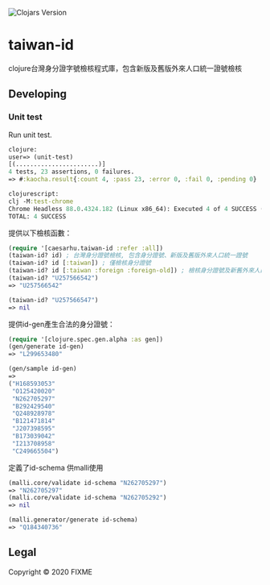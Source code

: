 ![Clojars Version](https://img.shields.io/clojars/v/caesarhu/taiwan-id)

# taiwan-id

clojure台灣身分證字號檢核程式庫，包含新版及舊版外來人口統一證號檢核

## Developing

### Unit test

Run unit test.

```clojure
clojure:
user=> (unit-test)
[(.......................)]
4 tests, 23 assertions, 0 failures.
=> #:kaocha.result{:count 4, :pass 23, :error 0, :fail 0, :pending 0}

clojurescript:
clj -M:test-chrome
Chrome Headless 88.0.4324.182 (Linux x86_64): Executed 4 of 4 SUCCESS (0.172 secs / 0.144 secs)
TOTAL: 4 SUCCESS
```

提供以下檢核函數：

```clojure
(require '[caesarhu.taiwan-id :refer :all])
(taiwan-id? id) ; 台灣身分證號檢核, 包含身分證號、新版及舊版外來人口統一證號
(taiwan-id? id [:taiwan]) ; 僅檢核身分證號
(taiwan-id? id [:taiwan :foreign :foreign-old]) ; 檢核身分證號及新舊外來人口統一證號
(taiwan-id? "U257566542")
=> "U257566542"

(taiwan-id? "U257566547")
=> nil
```

提供id-gen產生合法的身分證號：

```clojure
(require '[clojure.spec.gen.alpha :as gen])
(gen/generate id-gen)
=> "L299653480"

(gen/sample id-gen)
=>
("H168593053"
 "O125420020"
 "N262705297"
 "B292429540"
 "Q248928978"
 "B121471814"
 "J207398595"
 "B173039042"
 "I213708958"
 "C249665504")
```

定義了id-schema 供malli使用

```clojure
(malli.core/validate id-schema "N262705297")
=> "N262705297"
(malli.core/validate id-schema "N262705292")
=> nil

(malli.generator/generate id-schema)
=> "Q184340736"
```

## Legal

Copyright © 2020 FIXME
